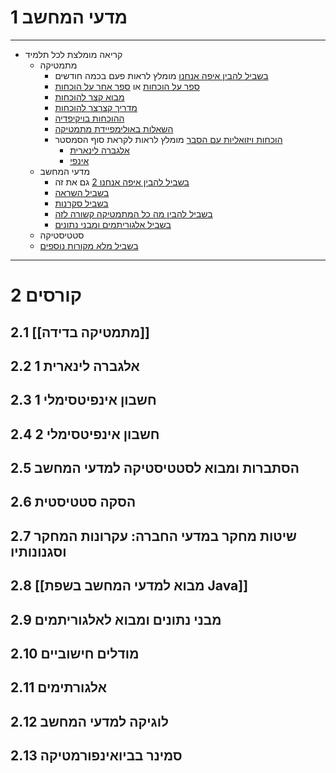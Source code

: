 # 1	מדעי המחשב

---
- קריאה מומלצת לכל תלמיד
	- מתמטיקה
		- [בשביל להבין איפה אנחנו](https://www.youtube.com/watch?v=OmJ-4B-mS-Y) מומלץ לראות פעם בכמה חודשים
		- [ספר על הוכחות](https://users.metu.edu.tr/serge/courses/111-2011/textbook-math111.pdf) או [ספר אחר על הוכחות](https://www.libgen.is/book/index.php?md5=7A30188A80F5A879B805A8603133F667)
		- [מבוא קצר להוכחות](https://math.berkeley.edu/~hutching/teach/proofs.pdf)
		- [מדריך קצרצר להוכחות](https://ananddeopurkar.org/teaching/algebra1/cheng.pdf)
		- [ההוכחות בויקיפדיה](https://en.wikipedia.org/wiki/List_of_mathematical_proofs)
		- [השאלות באולימפיידת מתמטיקה](https://www.imo-official.org/problems.aspx)
		- [הוכחות ויזואליות עם הסבר](https://www.youtube.com/playlist?list=PLZHQObOWTQDPSKntUcMArGheySM4gL7wS) מומלץ לראות לקראת סוף הסמסטר
			- [אלגברה לינארית](https://www.youtube.com/playlist?list=PLZHQObOWTQDPD3MizzM2xVFitgF8hE_ab)
			- [אינפי](https://www.youtube.com/playlist?list=PLZHQObOWTQDMsr9K-rj53DwVRMYO3t5Yr)
	- מדעי המחשב
		- [בשביל להבין איפה אנחנו 2](https://www.youtube.com/watch?v=SzJ46YA_RaA) גם את זה
		- [בשביל השראה](https://www.youtube.com/playlist?list=PLexa_cotS5sFpkn-f6NgjPPMkhommk0CQ)
		- [בשביל סקרנות](https://www.youtube.com/@Computerphile)
		- [בשביל להבין מה כל המתמטיקה קשורה לזה](https://www.youtube.com/watch?v=rkZzg7Vowao) 
		- [בשביל אלגוריתמים ומבני נתונים](https://www.geeksforgeeks.org/)
	- סטטיסטיקה
	- [בשביל מלא מקורות נוספים](https://github.com/the-akira/Computer-Science-Resources?tab=readme-ov-file)
---

# 2	קורסים
## 2.1	[[מתמטיקה בדידה]]
## 2.2	אלגברה לינארית 1
## 2.3	חשבון אינפיטסימלי 1
## 2.4	חשבון אינפיטסימלי 2
## 2.5	הסתברות ומבוא לסטטיסטיקה למדעי המחשב
## 2.6	הסקה סטטיסטית
## 2.7	שיטות מחקר במדעי החברה: עקרונות המחקר וסגנונותיו
## 2.8	[[מבוא למדעי המחשב בשפת Java]]
## 2.9	מבני נתונים ומבוא לאלגוריתמים
## 2.10	מודלים חישוביים
## 2.11	אלגורתימים
## 2.12	לוגיקה למדעי המחשב
## 2.13	סמינר בביואינפורמטיקה